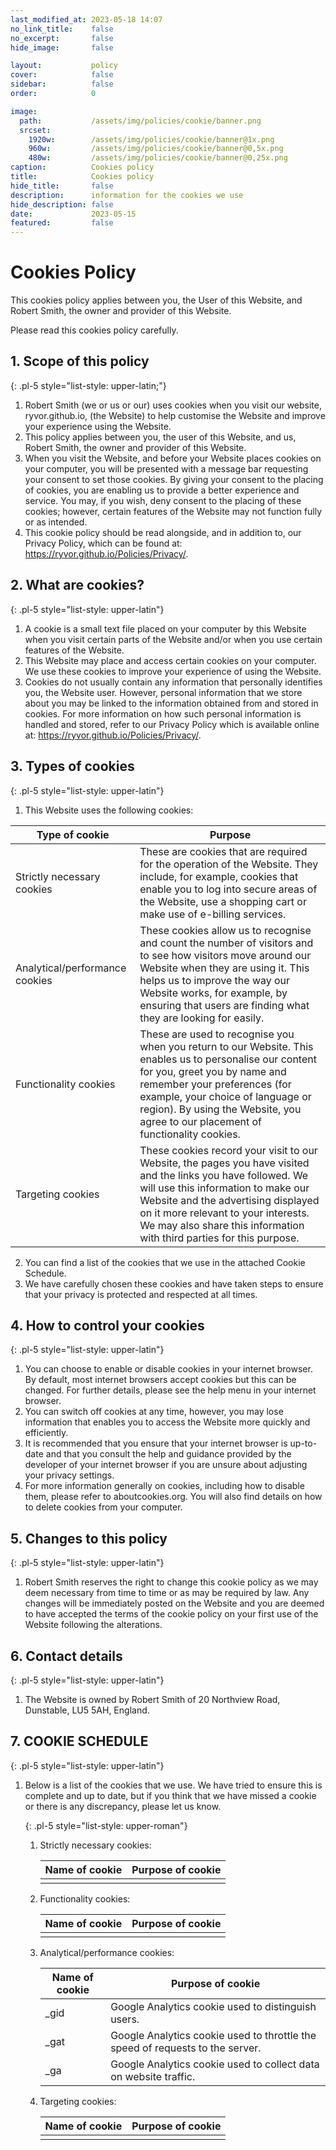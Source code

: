 ```yaml
---
last_modified_at: 2023-05-18 14:07
no_link_title:    false 
no_excerpt:       false 
hide_image:       false

layout:           policy
cover:            false
sidebar:          false
order:            0

image:
  path:           /assets/img/policies/cookie/banner.png
  srcset:
    1920w:        /assets/img/policies/cookie/banner@1x.png
    960w:         /assets/img/policies/cookie/banner@0,5x.png
    480w:         /assets/img/policies/cookie/banner@0,25x.png
caption:          Cookies policy
title:            Cookies policy
hide_title:       false
description:      information for the cookies we use
hide_description: false
date:             2023-05-15
featured:         false
---
```


# Cookies Policy

This cookies policy applies between you, the User of this Website, and Robert Smith, the owner and provider of this Website.

Please read this cookies policy carefully.

## 1. Scope of this policy

{: .pl-5 style="list-style: upper-latin;"}

1. Robert Smith (we or us or our) uses cookies when you visit our website, ryvor.github.io, (the Website) to help customise the Website and improve your experience using the Website.
2. This policy applies between you, the user of this Website, and us, Robert Smith, the owner and provider of this Website.
3. When you visit the Website, and before your Website places cookies on your computer, you will be presented with a message bar requesting your consent to set those cookies. By giving your consent to the placing of cookies, you are enabling us to provide a better experience and service. You may, if you wish, deny consent to the placing of these cookies; however, certain features of the Website may not function fully or as intended.
4. This cookie policy should be read alongside, and in addition to, our Privacy Policy, which can be found at: <https://ryvor.github.io/Policies/Privacy/>.

## 2. What are cookies?

{: .pl-5 style="list-style: upper-latin"}

1. A cookie is a small text file placed on your computer by this Website when you visit certain parts of the Website and/or when you use certain features of the Website.
2. This Website may place and access certain cookies on your computer. We use these cookies to improve your experience of using the Website.
3. Cookies do not usually contain any information that personally identifies you, the Website user. However, personal information that we store about you may be linked to the information obtained from and stored in cookies. For more information on how such personal information is handled and stored, refer to our Privacy Policy which is available online at: <https://ryvor.github.io/Policies/Privacy/>.

## 3. Types of cookies

{: .pl-5 style="list-style: upper-latin"}

1. This Website uses the following cookies:

  | Type of cookie                 | Purpose                                                                                                                                                                                                                                                                                                   |
  |--------------------------------|-----------------------------------------------------------------------------------------------------------------------------------------------------------------------------------------------------------------------------------------------------------------------------------------------------------|
  | Strictly necessary cookies     | These are cookies that are required for the operation of the Website. They include, for example, cookies that enable you to log into secure areas of the Website, use a shopping cart or make use of e-billing services.                                                                                  |
  | Analytical/performance cookies | These cookies allow us to recognise and count the number of visitors and to see how visitors move around our Website when they are using it. This helps us to improve the way our Website works, for example, by ensuring that users are finding what they are looking for easily.                        |
  | Functionality cookies          | These are used to recognise you when you return to our Website. This enables us to personalise our content for you, greet you by name and remember your preferences (for example, your choice of language or region). By using the Website, you agree to our placement of functionality cookies.          |
  | Targeting cookies              | These cookies record your visit to our Website, the pages you have visited and the links you have followed. We will use this information to make our Website and the advertising displayed on it more relevant to your interests. We may also share this information with third parties for this purpose. |

2. You can find a list of the cookies that we use in the attached Cookie Schedule.
3. We have carefully chosen these cookies and have taken steps to ensure that your privacy is protected and respected at all times.

## 4. How to control your cookies

{: .pl-5 style="list-style: upper-latin"}

1. You can choose to enable or disable cookies in your internet browser. By default, most internet browsers accept cookies but this can be changed. For further details, please see the help menu in your internet browser.
2. You can switch off cookies at any time, however, you may lose information that enables you to access the Website more quickly and efficiently.
3. It is recommended that you ensure that your internet browser is up-to-date and that you consult the help and guidance provided by the developer of your internet browser if you are unsure about adjusting your privacy settings.
4. For more information generally on cookies, including how to disable them, please refer to aboutcookies.org. You will also find details on how to delete cookies from your computer.

## 5. Changes to this policy

{: .pl-5 style="list-style: upper-latin"}

1. Robert Smith reserves the right to change this cookie policy as we may deem necessary from time to time or as may be required by law. Any changes will be immediately posted on the Website and you are deemed to have accepted the terms of the cookie policy on your first use of the Website following the alterations.

## 6. Contact details

{: .pl-5 style="list-style: upper-latin"}

1. The Website is owned by Robert Smith of 20 Northview Road, Dunstable, LU5 5AH, England.

## 7. COOKIE SCHEDULE

{: .pl-5 style="list-style: upper-latin"}

1. Below is a list of the cookies that we use. We have tried to ensure this is complete and up to date, but if you think that we have missed a cookie or there is any discrepancy, please let us know.

    {: .pl-5 style="list-style: upper-roman"}

    1. Strictly necessary cookies:

       | Name of cookie | Purpose of cookie |
       | -------------- | ----------------- |
       |                |                   |

    2. Functionality cookies:

       | Name of cookie | Purpose of cookie |
       | -------------- | ----------------- |
       |                |                   |

    3. Analytical/performance cookies:

       | Name of cookie | Purpose of cookie                                                             |
       | -------------- | ------------------------------------------------------------------------------|
       | _gid           | Google Analytics cookie used to distinguish users.                            |
       | _gat           | Google Analytics cookie used to throttle the speed of requests to the server. |
       | _ga            | Google Analytics cookie used to collect data on website traffic.              |

    4. Targeting cookies:

       | Name of cookie | Purpose of cookie |
       | -------------- | ----------------- |
       |                |                   |
